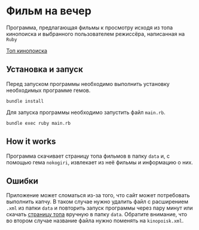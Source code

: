 # Фильм на вечер

Программа, предлагающая фильмы к просмотру исходя из топа кинопоиска и выбранного пользователем режиссёра, написанная на `Ruby`

[Топ кинопоиска](https://www.kinopoisk.ru/lists/movies/top250/)

## Установка и запуск

Перед запуском программы необходимо выполнить установку необходимых программе гемов.

```
bundle install
```

Для запуска программы необходимо запустить файл `main.rb`.


```
bundle exec ruby main.rb
```

## How it works

Программа скачивает страницу топа фильмов в папку `data` и, с помощью гема `nokogiri`, извлекает из неё фильмы и информацию о них.

## Ошибки

Приложение может сломаться из-за того, что сайт может потребовать выполнить капчу. В таком случае нужно удалить файл с расширением `.xml` из папки `data` и повторить запуск программы через пару минут или скачать [страницу топа](https://www.kinopoisk.ru/lists/movies/top250/) вручную в папку `data`. Обратите внимание, что во втором случае название файла нужно поменять на `kinopoisk.xml`.
